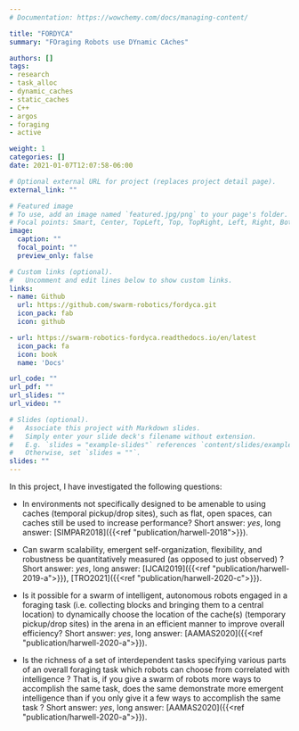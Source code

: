 ```yaml
---
# Documentation: https://wowchemy.com/docs/managing-content/

title: "FORDYCA"
summary: "FOraging Robots use DYnamic CAches"

authors: []
tags:
- research
- task_alloc
- dynamic_caches
- static_caches
- C++
- argos
- foraging
- active

weight: 1
categories: []
date: 2021-01-07T12:07:58-06:00

# Optional external URL for project (replaces project detail page).
external_link: ""

# Featured image
# To use, add an image named `featured.jpg/png` to your page's folder.
# Focal points: Smart, Center, TopLeft, Top, TopRight, Left, Right, BottomLeft, Bottom, BottomRight.
image:
  caption: ""
  focal_point: ""
  preview_only: false

# Custom links (optional).
#   Uncomment and edit lines below to show custom links.
links:
- name: Github
  url: https://github.com/swarm-robotics/fordyca.git
  icon_pack: fab
  icon: github

- url: https://swarm-robotics-fordyca.readthedocs.io/en/latest
  icon_pack: fa
  icon: book
  name: 'Docs'

url_code: ""
url_pdf: ""
url_slides: ""
url_video: ""

# Slides (optional).
#   Associate this project with Markdown slides.
#   Simply enter your slide deck's filename without extension.
#   E.g. `slides = "example-slides"` references `content/slides/example-slides.md`.
#   Otherwise, set `slides = ""`.
slides: ""
---
```


In this project, I have investigated the following questions:

- In environments not specifically designed to be amenable to using caches
  (temporal pickup/drop sites), such as flat, open spaces, can caches still be
  used to increase performance? Short answer: _yes_, long answer: [SIMPAR2018]({{<ref "publication/harwell-2018">}}).

- Can swarm scalability, emergent self-organization, flexibility, and robustness
  be quantitatively measured (as opposed to just observed) ? Short answer:
  _yes_, long answer: [IJCAI2019]({{<ref "publication/harwell-2019-a">}}),
  [TRO2021]({{<ref "publication/harwell-2020-c">}}).

- Is it possible for a swarm of intelligent, autonomous robots engaged in a
  foraging task (i.e. collecting blocks and bringing them to a central location)
  to dynamically choose the location of the cache(s) (temporary pickup/drop
  sites) in the arena in an efficient manner to improve overall efficiency?
  Short answer: _yes_, long answer: [AAMAS2020]({{<ref "publication/harwell-2020-a">}}).

- Is the richness of a set of interdependent tasks specifying various parts of
  an overall foraging task which robots can choose from correlated with
  intelligence ? That is, if you give a swarm of robots more ways
  to accomplish the same task, does the same demonstrate more emergent
  intelligence than if you only give it a few ways to accomplish the same task ?
  Short answer: _yes_, long answer: [AAMAS2020]({{<ref "publication/harwell-2020-a">}}).
